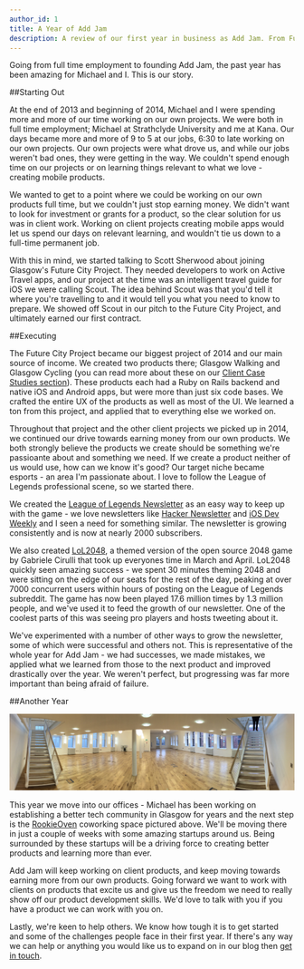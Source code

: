 ```yaml
---
author_id: 1
title: A Year of Add Jam
description: A review of our first year in business as Add Jam. From Future City Glasgow to the exciting RookieOven developments for 2015.
---
```


Going from full time employment to founding Add Jam, the past year has been amazing for Michael and I. This is our story.

##Starting Out

At the end of 2013 and beginning of 2014, Michael and I were spending more and more of our time working on our own projects. We were both in full time employment; Michael at Strathclyde University and me at Kana. Our days became more and more of 9 to 5 at our jobs, 6:30 to late working on our own projects. Our own projects were what drove us, and while our jobs weren't bad ones, they were getting in the way. We couldn't spend enough time on our projects or on learning things relevant to what we love - creating mobile products.

We wanted to get to a point where we could be working on our own products full time, but we couldn't just stop earning money. We didn't want to look for investment or grants for a product, so the clear solution for us was in client work. Working on client projects creating mobile apps would let us spend our days on relevant learning, and wouldn't tie us down to a full-time permanent job.

With this in mind, we started talking to Scott Sherwood about joining Glasgow's Future City Project. They needed developers to work on Active Travel apps, and our project at the time was an intelligent travel guide for iOS we were calling Scout. The idea behind Scout was that you'd tell it where you're travelling to and it would tell you what you need to know to prepare. We showed off Scout in our pitch to the Future City Project, and ultimately earned our first contract.

##Executing

The Future City Project became our biggest project of 2014 and our main source of income. We created two products there; Glasgow Walking and Glasgow Cycling (you can read more about these on our [Client Case Studies section](/client-case-studies/ "Add Jam Client Projects")). These products each had a Ruby on Rails backend and native iOS and Android apps, but were more than just six code bases. We crafted the entire UX of the products as well as most of the UI. We learned a ton from this project, and applied that to everything else we worked on.

Throughout that project and the other client projects we picked up in 2014, we continued our drive towards earning money from our own products. We both strongly believe the products we create should be something we're passioante about and something we need. If we create a product neither of us would use, how can we know it's good? Our target niche became esports - an area I'm passionate about. I love to follow the League of Legends professional scene, so we started there.

We created the [League of Legends Newsletter](http://lolnewsletter.com) as an easy way to keep up with the game - we love newsletters like [Hacker Newsletter](http://hackernewsletter.com/) and [iOS Dev Weekly](http://iosdevweekly.com/) and I seen a need for something similar. The newsletter is growing consistently and is now at nearly 2000 subscribers.

We also created [LoL2048](http://lol2048.com), a themed version of the open source 2048 game by Gabriele Cirulli that took up everyones time in March and April. LoL2048 quickly seen amazing success - we spent 30 minutes theming 2048 and were sitting on the edge of our seats for the rest of the day, peaking at over 7000 concurrent users within hours of posting on the League of Legends subreddit. The game has now been played 17.6 million times by 1.3 million people, and we've used it to feed the growth of our newsletter. One of the coolest parts of this was seeing pro players and hosts tweeting about it.

We've experimented with a number of other ways to grow the newsletter, some of which were successful and others not. This is representative of the whole year for Add Jam - we had successes, we made mistakes, we applied what we learned from those to the next product and improved drastically over the year. We weren't perfect, but progressing was far more important than being afraid of failure.

##Another Year

![Fairfield CoWorking space Glasgow](/images/blog/fairfield.jpg "Fairfield Blank Canvas")

This year we move into our offices - Michael has been working on establishing a better tech community in Glasgow for years and the next step is the [RookieOven](http://rookieoven.com) coworking space pictured above. We'll be moving there in just a couple of weeks with some amazing startups around us. Being surrounded by these startups will be a driving force to creating better products and learning more than ever.

Add Jam will keep working on client products, and keep moving towards earning more from our own products. Going forward we want to work with clients on products that excite us and give us the freedom we need to really show off our product development skills. We'd love to talk with you if you have a product we can work with you on.

Lastly, we're keen to help others. We know how tough it is to get started and some of the challenges people face in their first year. If there's any way we can help or anything you would like us to expand on in our blog then [get in touch](mailto:yo@addjam.com "Hire Add Jam").
